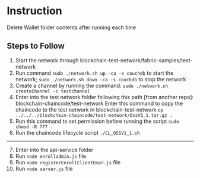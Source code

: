 # Instruction

Delete Wallet folder contents after running each time

## Steps to Follow

1. Start the network through blockchain-test-network/fabric-samples/test-network
2. Run command `sudo ./network.sh up -ca -s couchdb` to start the network; `sudo ./network.sh down -ca -s couchdb` to stop the network
3. Create a channel by running the command: `sudo ./network.sh createChannel -c testchannel`
4. Enter into the test network folder following this path [from another repo]: blockchain-chaincode/test-network
   Enter this command to copy the chaincode to the test network in blockchain-test-network
   `cp ../../../blockchain-chaincode/test-network/OssV1_1.tar.gz .`
5. Run this command to set permission before running the script `sudo chmod -R 777 .`
6. Run the chaincode lifecycle script `./CL_OSSV1_1.sh`

---------------------------------------------------------------------------------------------------------------------------------------

7. Enter into the api-service folder
8. Run `node enrolladmin.js` file
9. Run `node registerEnrollClientUser.js` file
10. Run `node server.js` file
